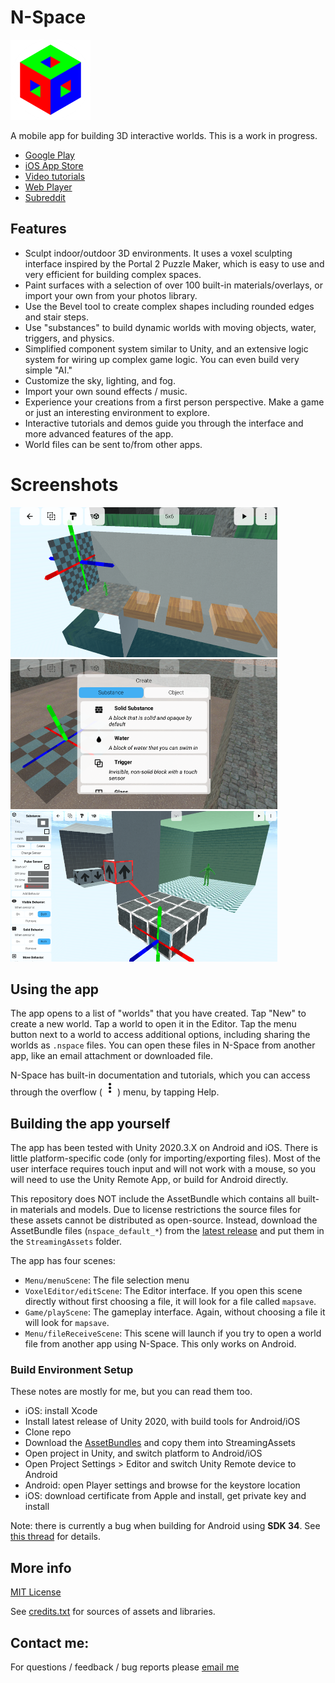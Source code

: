 # N-Space

<img src="icon.png" alt="Icon" width="128">

A mobile app for building 3D interactive worlds. This is a work in progress.

- [Google Play](https://play.google.com/store/apps/details?id=com.vantjac.voxel)
- [iOS App Store](https://apps.apple.com/us/app/n-space/id1448016814)
- [Video tutorials](https://www.youtube.com/playlist?list=PLMiQPjIk5IrpgNcQY5EUYaGFDuAf7PLY2)
- [Web Player](https://chroma-zone.itch.io/n-space)
- [Subreddit](https://www.reddit.com/r/nspace/)

## Features

- Sculpt indoor/outdoor 3D environments. It uses a voxel sculpting interface inspired by the Portal 2 Puzzle Maker, which is easy to use and very efficient for building complex spaces.
- Paint surfaces with a selection of over 100 built-in materials/overlays, or import your own from your photos library.
- Use the Bevel tool to create complex shapes including rounded edges and stair steps.
- Use "substances" to build dynamic worlds with moving objects, water, triggers, and physics.
- Simplified component system similar to Unity, and an extensive logic system for wiring up complex game logic. You can even build very simple "AI."
- Customize the sky, lighting, and fog.
- Import your own sound effects / music.
- Experience your creations from a first person perspective. Make a game or just an interesting environment to explore.
- Interactive tutorials and demos guide you through the interface and more advanced features of the app.
- World files can be sent to/from other apps.

# Screenshots

<span><img src="screenshot1.png" width="427">
<img src="screenshot2.png" width="427">
<img src="screenshot3.png" width="427"></span>

## Using the app

The app opens to a list of "worlds" that you have created. Tap "New" to create a new world. Tap a world to open it in the Editor. Tap the menu button next to a world to access additional options, including sharing the worlds as `.nspace` files. You can open these files in N-Space from another app, like an email attachment or downloaded file.

N-Space has built-in documentation and tutorials, which you can access through the overflow (<img src="dots-vertical.png" width="24" height="24" style="display:inline;margin:0;">) menu, by tapping Help.

## Building the app yourself

The app has been tested with Unity 2020.3.X on Android and iOS. There is little platform-specific code (only for importing/exporting files). Most of the user interface requires touch input and will not work with a mouse, so you will need to use the Unity Remote App, or build for Android directly.

This repository does NOT include the AssetBundle which contains all built-in materials and models. Due to license restrictions the source files for these assets cannot be distributed as open-source. Instead, download the AssetBundle files (`nspace_default_*`) from the [latest release](https://github.com/vanjac/voxel-editor/releases/latest) and put them in the `StreamingAssets` folder.

The app has four scenes:

- `Menu/menuScene`: The file selection menu
- `VoxelEditor/editScene`: The Editor interface. If you open this scene directly without first choosing a file, it will look for a file called `mapsave`.
- `Game/playScene`: The gameplay interface. Again, without choosing a file it will look for `mapsave`.
- `Menu/fileReceiveScene`: This scene will launch if you try to open a world file from another app using N-Space. This only works on Android.

### Build Environment Setup

These notes are mostly for me, but you can read them too.

- iOS: install Xcode
- Install latest release of Unity 2020, with build tools for Android/iOS
- Clone repo
- Download the [AssetBundles](https://github.com/vanjac/voxel-editor/releases/latest) and copy them into StreamingAssets
- Open project in Unity, and switch platform to Android/iOS
- Open Project Settings > Editor and switch Unity Remote device to Android
- Android: open Player settings and browse for the keystore location
- iOS: download certificate from Apple and install, get private key and install

Note: there is currently a bug when building for Android using **SDK 34**. See [this thread](https://discussions.unity.com/t/cant-build-for-android-sdk-34/927940/24) for details.

## More info

[MIT License](https://github.com/vanjac/voxel-editor/blob/master/LICENSE.txt)

See [credits.txt](https://github.com/vanjac/voxel-editor/blob/master/Assets/Menu/credits.txt) for sources of assets and libraries.

## Contact me:

For questions / feedback / bug reports please [email me](https://chroma.zone/contact)
